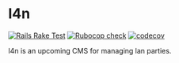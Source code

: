 # l4n

[![Rails Rake Test](https://github.com/Adrian-Hirt/l4n/actions/workflows/rails_rake.yml/badge.svg)](https://github.com/Adrian-Hirt/l4n/actions/workflows/rails_rake.yml)
[![Rubocop check](https://github.com/Adrian-Hirt/l4n/actions/workflows/rubocop.yml/badge.svg)](https://github.com/Adrian-Hirt/l4n/actions/workflows/rubocop.yml)
[![codecov](https://codecov.io/gh/Adrian-Hirt/l4n/branch/main/graph/badge.svg?token=VACQGARF0R)](https://codecov.io/gh/Adrian-Hirt/l4n)

l4n is an upcoming CMS for managing lan parties.
